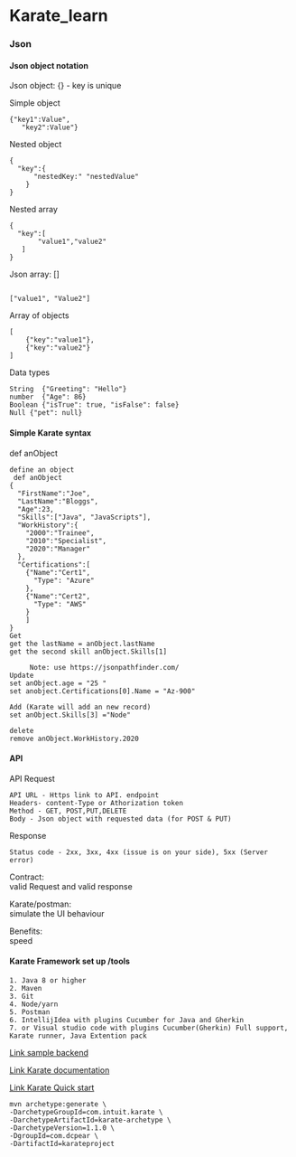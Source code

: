 # Karate_learn
### Json
#### Json object notation
<p>Json object: {} - key is unique </p>

Simple object
```
{"key1":Value",
   "key2":Value"}
```

Nested object
```
{ 
  "key":{
      "nestedKey:" "nestedValue"
    }
}
```

Nested array
```
{ 
  "key":[
       "value1","value2"
   ]
}
```
Json array: []

```

["value1", "Value2"]
```
Array of objects
```
[
    {"key":"value1"},
    {"key":"value2"}
]
```
Data types
````
String  {"Greeting": "Hello"}
number  {"Age": 86}
Boolean {"isTrue": true, "isFalse": false}
Null {"pet": null}
````

####  Simple Karate syntax 
def anObject
````
define an object 
 def anObject
{
  "FirstName":"Joe",
  "LastName":"Bloggs",
  "Age":23,
  "Skills":["Java", "JavaScripts"],
  "WorkHistory":{
    "2000":"Trainee",
    "2010":"Specialist",
    "2020":"Manager"  
  },
  "Certifications":[
    {"Name":"Cert1",
      "Type": "Azure"
    },
    {"Name":"Cert2",
      "Type": "AWS"
    }
    ]
}
Get
get the lastName = anObject.lastName
get the second skill anObject.Skills[1]

     Note: use https://jsonpathfinder.com/
Update
set anObject.age = "25 " 
set anobject.Certifications[0].Name = "Az-900"

Add (Karate will add an new record)
set anObject.Skills[3] ="Node"

delete
remove anObject.WorkHistory.2020
````
#### API
API Request
````
API URL - Https link to API. endpoint
Headers- content-Type or Athorization token
Method - GET, POST,PUT,DELETE
Body - Json object with requested data (for POST & PUT)
````
Response
````
Status code - 2xx, 3xx, 4xx (issue is on your side), 5xx (Server error)
````
<p>Contract: <br> valid Request and valid response </p>
<p>Karate/postman: <br> simulate the UI behaviour </p>
<p>Benefits: <br> speed </p>

#### Karate Framework set up /tools
````
1. Java 8 or higher
2. Maven
3. Git
4. Node/yarn
5. Postman
6. IntellijIdea with plugins Cucumber for Java and Gherkin
7. or Visual studio code with plugins Cucumber(Gherkin) Full support, Karate runner, Java Extention pack
````
[Link sample backend](https://conduit.productionready.io/api/tags)

[Link Karate documentation](https://github.com/intuit/karate)

[Link Karate Quick start](https://github.com/intuit/karate#quickstart)
````
mvn archetype:generate \
-DarchetypeGroupId=com.intuit.karate \
-DarchetypeArtifactId=karate-archetype \
-DarchetypeVersion=1.1.0 \
-DgroupId=com.dcpear \
-DartifactId=karateproject
````

    